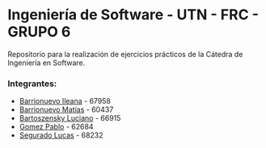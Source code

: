 # Ingeniería de Software - UTN - FRC - GRUPO 6
Repositorio para la realización de ejercicios prácticos de la Cátedra de Ingeniería en Software.

### Integrantes:
* [Barrionuevo Ileana] - 67958
* [Barrionuevo Matías] - 60437
* [Bartoszensky Luciano] - 66915
* [Gomez Pablo] - 62684
* [Segurado Lucas] - 68232

[//]:# (Links. This won't be seen after it's interpreted.)
[Barrionuevo Ileana]: <https://github.com/ibarrionuevo>
[Barrionuevo Matías]: <https://github.com/mbarrionuevo>
[Bartoszensky Luciano]: <https://github.com/lucianobartoszensky>
[Gomez Pablo]: <https://github.com/pabloggomez>
[Segurado Lucas]: <https://github.com/lucasmsegurado>
